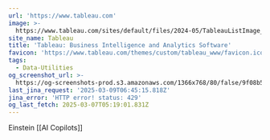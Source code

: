 ```yaml
---
url: 'https://www.tableau.com'
image: >-
  https://www.tableau.com/sites/default/files/2024-05/TableauListImage_1024x512.png
site_name: Tableau
title: 'Tableau: Business Intelligence and Analytics Software'
favicon: 'https://www.tableau.com/themes/custom/tableau_www/favicon.ico'
tags:
  - Data-Utilities
og_screenshot_url: >-
  https://og-screenshots-prod.s3.amazonaws.com/1366x768/80/false/9f08b5a99c6c9f62c7b1c97611500f5db6b140a14c8c8c4a5b34b00faaad2427.jpeg
last_jina_request: '2025-03-09T06:45:15.818Z'
jina_error: 'HTTP error! status: 429'
og_last_fetch: 2025-03-07T05:19:01.831Z
---
```


Einstein [[AI Copilots]]

